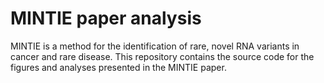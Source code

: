 # MINTIE paper analysis

MINTIE is a method for the identification of rare, novel RNA variants in cancer and rare disease.
This repository contains the source code for the figures and analyses presented in the MINTIE paper.
